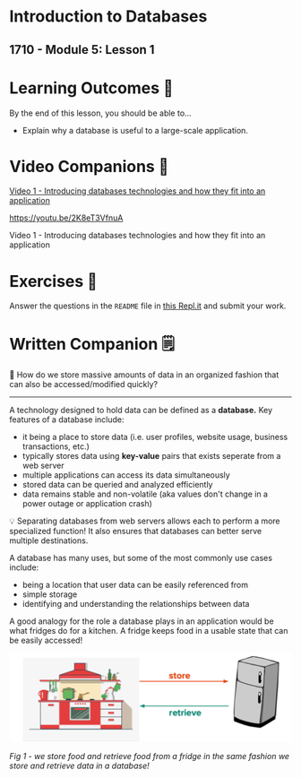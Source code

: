 # Introduction to Databases

## 1710 - Module 5: Lesson 1

# Learning Outcomes 💫

By the end of this lesson, you should be able to...

- Explain why a database is useful to a large-scale application.

# Video Companions 🎥

[Video 1 - Introducing databases technologies and how they fit into an application](https://file.notion.so/f/f/6004cc36-d69e-461f-a1c5-8e5078ac8f6b/9ad0641a-4b88-4a68-8b15-ec119e08c204/RPReplay_Final1611090729.mp4?table=block&id=f428d7aa-f9d2-4414-992b-72fe01c2fa86&spaceId=6004cc36-d69e-461f-a1c5-8e5078ac8f6b&expirationTimestamp=1728064800000&signature=kJMjO2CCkbc2GBhuTP0nk2zPx-swKaAcvg00lPB1M2s&downloadName=RPReplay_Final1611090729.mp4)

https://youtu.be/2K8eT3VfnuA

Video 1 - Introducing databases technologies and how they fit into an application

# Exercises 💪

Answer the questions in the `README` file in [](https://repl.it/team/WEB11/Module-51Introduction-to-Databases)[this Repl.it](https://repl.it/team/WebArchitecture/Module-51Introduction-to-Databases) and submit your work.

# Written Companion 🗒

<aside>
🤔 How do we store massive amounts of data in an organized fashion that can also be accessed/modified quickly?

</aside>

---

A technology designed to hold data can be defined as a **database.** Key features of a database include:

- it being a place to store data (i.e. user profiles, website usage, business transactions, etc.)
- typically stores data using **key-value** pairs that exists seperate from a web server
- multiple applications can access its data simultaneously
- stored data can be queried and analyzed efficiently
- data remains stable and non-volatile (aka values don't change in a power outage or application crash)

<aside>
💡 Separating databases from web servers allows each to perform a more specialized function! It also ensures that databases can better serve multiple destinations.

</aside>

A database has many uses, but some of the most commonly use cases include:

- being a location that user data can be easily referenced from
- simple storage
- identifying and understanding the relationships between data

A good analogy for the role a database plays in an application would be what fridges do for a kitchen. A fridge keeps food in a usable state that can be easily accessed!

![untitled.png](Untitled.png)

*Fig 1 - we store food and retrieve food from a fridge in the same fashion we store and retrieve data in a database!*
